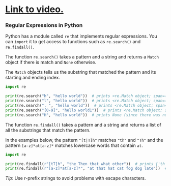 # [Link to video.](https://www.youtube.com/watch?v=e4T1p_7THBE&list=PLVD25niNi0Bm9n4Yz3y5Li-Qc91Yflo5p&index=6)

### Regular Expressions in Python

Python has a module called `re` that implements regular expressions. You can `import` it to get access to functions such as `re.search()` and `re.findall()`.

The function `re.search()` takes a pattern and a string and returns a `Match` object if there is match and `None` otherwise. 

The `Match` objects tells us the substring that matched the pattern and its starting and ending index.

```python
import re

print(re.search("h", "hello world"))  # prints <re.Match object; span=(0, 1), match='h'>
print(re.search("l", "hello world"))  # prints <re.Match object; span=(2, 3), match='l'>
print(re.search(". ", "hello world"))  # prints <re.Match object; span=(4, 6), match='o '>
print(re.search("[0-9]", "hello world1"))  # prints <re.Match object; span=(11, 12), match='1'>
print(re.search("H", "hello world"))  # prints None (since there was no match)
```

The function `re.findall()` takes a pattern and a string and returns a list of all the substrings that match the pattern.

In the examples below, the pattern `"[t|T]h"` matches `"th"` and `"Th"` and the pattern `[a-z]*at[a-z]*` matches lowercase words that contain `at`.

```python
import re

print(re.findall(r"[tT]h", "the Then that what other"))  # prints ['th', 'Th', 'th', 'th']
print(re.findall(r"[a-z]*at[a-z]*", "at that hat cat fog dog late"))  # prints ['at', 'that', 'hat', 'cat', 'late']
```

*Tip*: Use r-prefix strings to avoid problems with escape characters.
